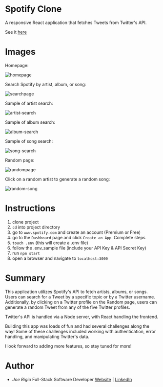 # Spotify Clone

A responsive React application that fetches Tweets from Twitter's API.

See it [here](https://yapper-jb.herokuapp.com/)

# Images

Homepage:

![homepage](https://user-images.githubusercontent.com/43301741/131029614-32b82519-e317-4592-b6ac-897ee04ad5ae.png)

Search Spotify by artist, album, or song:

![searchpage](https://user-images.githubusercontent.com/43301741/131030097-f2eea7b9-5249-4ce1-b744-1cdbf6bdaa93.png)

Sample of artist search:

![artist-search](https://user-images.githubusercontent.com/43301741/131030392-4274acec-9bef-4bc8-a948-0077f0d5a979.png)

Sample of album search:

![album-search](https://user-images.githubusercontent.com/43301741/131034066-6ee4b7ad-6155-4ffd-b897-d076ffcfb143.png)

Sample of song search:

![song-search](https://user-images.githubusercontent.com/43301741/131034278-b31e8357-c1f4-45e0-bcad-43a29c312cf7.png)

Random page:

![randompage](https://user-images.githubusercontent.com/43301741/131033567-f398e16d-2517-4453-acd5-2aa7b65d4d14.png)

Click on a random artist to generate a random song:

![random-song](https://user-images.githubusercontent.com/43301741/131033829-4eb4b32e-a38a-489c-9e64-7fda2c586a29.png)

# Instructions
1) clone project
2) `cd` into project directory
3) go to `www.spotify.com` and create an account (Premium or Free)
4) go to the `Dashboard` page and click `Create an App`. Complete steps
5) `touch .env` (this will create a .env file)
6) follow the .env_sample file (include your API Key & API Secret Key)
7) run `npm start`
8) open a browser and navigate to `localhost:3000`
# Summary

This application utilizes Spotify's API to fetch artists, albums, or songs. Users can search for a Tweet by a specific topic or by a Twitter username. Additionally, by clicking on a Twitter profile on the Random page, users can generate a random Tweet from any of the five Twitter profiles.

Twitter's API is handled via a Node server, with React handling the frontend.

Building this app was loads of fun and had several challenges along the way! Some of these challenges included working with authentication, error handling, and manipulating Twitter's data.

I look forward to adding more features, so stay tuned for more!

# Author

- _Joe Bigio_ Full-Stack Software Developer [Website](https://j-bigio-portfolio.netlify.app/) | [LinkedIn](https://www.linkedin.com/in/joelbigio/)